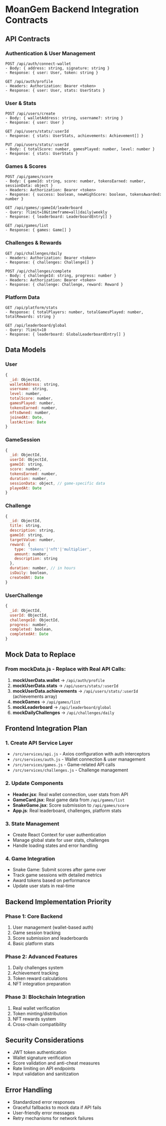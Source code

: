# MoanGem Backend Integration Contracts

## API Contracts

### Authentication & User Management
```
POST /api/auth/connect-wallet
- Body: { address: string, signature: string }
- Response: { user: User, token: string }

GET /api/auth/profile
- Headers: Authorization: Bearer <token>
- Response: { user: User, stats: UserStats }
```

### User & Stats
```
POST /api/users/create
- Body: { walletAddress: string, username?: string }
- Response: { user: User }

GET /api/users/stats/:userId
- Response: { stats: UserStats, achievements: Achievement[] }

PUT /api/users/stats/:userId
- Body: { totalScore: number, gamesPlayed: number, level: number }
- Response: { stats: UserStats }
```

### Games & Scores
```
POST /api/games/score
- Body: { gameId: string, score: number, tokensEarned: number, sessionData: object }
- Headers: Authorization: Bearer <token>
- Response: { success: boolean, newHighScore: boolean, tokensAwarded: number }

GET /api/games/:gameId/leaderboard
- Query: ?limit=10&timeframe=all|daily|weekly
- Response: { leaderboard: LeaderboardEntry[] }

GET /api/games/list
- Response: { games: Game[] }
```

### Challenges & Rewards
```
GET /api/challenges/daily
- Headers: Authorization: Bearer <token>
- Response: { challenges: Challenge[] }

POST /api/challenges/complete
- Body: { challengeId: string, progress: number }
- Headers: Authorization: Bearer <token>
- Response: { challenge: Challenge, reward: Reward }
```

### Platform Data
```
GET /api/platform/stats
- Response: { totalPlayers: number, totalGamesPlayed: number, totalRewards: string }

GET /api/leaderboard/global
- Query: ?limit=10
- Response: { leaderboard: GlobalLeaderboardEntry[] }
```

## Data Models

### User
```javascript
{
  _id: ObjectId,
  walletAddress: string,
  username: string,
  level: number,
  totalScore: number,
  gamesPlayed: number,
  tokensEarned: number,
  nftsOwned: number,
  joinedAt: Date,
  lastActive: Date
}
```

### GameSession
```javascript
{
  _id: ObjectId,
  userId: ObjectId,
  gameId: string,
  score: number,
  tokensEarned: number,
  duration: number,
  sessionData: object, // game-specific data
  playedAt: Date
}
```

### Challenge
```javascript
{
  _id: ObjectId,
  title: string,
  description: string,
  gameId: string,
  targetValue: number,
  reward: {
    type: 'tokens'|'nft'|'multiplier',
    amount: number,
    description: string
  },
  duration: number, // in hours
  isDaily: boolean,
  createdAt: Date
}
```

### UserChallenge
```javascript
{
  _id: ObjectId,
  userId: ObjectId,
  challengeId: ObjectId,
  progress: number,
  completed: boolean,
  completedAt: Date
}
```

## Mock Data to Replace

### From mockData.js - Replace with Real API Calls:

1. **mockUserData.wallet** → `/api/auth/profile`
2. **mockUserData.stats** → `/api/users/stats/:userId`
3. **mockUserData.achievements** → `/api/users/stats/:userId` (achievements array)
4. **mockGames** → `/api/games/list`
5. **mockLeaderboard** → `/api/leaderboard/global`
6. **mockDailyChallenges** → `/api/challenges/daily`

## Frontend Integration Plan

### 1. Create API Service Layer
- `/src/services/api.js` - Axios configuration with auth interceptors
- `/src/services/auth.js` - Wallet connection & user management
- `/src/services/games.js` - Game-related API calls
- `/src/services/challenges.js` - Challenge management

### 2. Update Components
- **Header.jsx**: Real wallet connection, user stats from API
- **GameCard.jsx**: Real game data from `/api/games/list`
- **SnakeGame.jsx**: Score submission to `/api/games/score`
- **App.js**: Real leaderboard, challenges, platform stats

### 3. State Management
- Create React Context for user authentication
- Manage global state for user stats, challenges
- Handle loading states and error handling

### 4. Game Integration
- Snake Game: Submit scores after game over
- Track game sessions with detailed metrics
- Award tokens based on performance
- Update user stats in real-time

## Backend Implementation Priority

### Phase 1: Core Backend
1. User management (wallet-based auth)
2. Game session tracking
3. Score submission and leaderboards
4. Basic platform stats

### Phase 2: Advanced Features  
1. Daily challenges system
2. Achievement tracking
3. Token reward calculations
4. NFT integration preparation

### Phase 3: Blockchain Integration
1. Real wallet verification
2. Token minting/distribution
3. NFT rewards system
4. Cross-chain compatibility

## Security Considerations
- JWT token authentication
- Wallet signature verification
- Score validation and anti-cheat measures
- Rate limiting on API endpoints
- Input validation and sanitization

## Error Handling
- Standardized error responses
- Graceful fallbacks to mock data if API fails
- User-friendly error messages
- Retry mechanisms for network failures